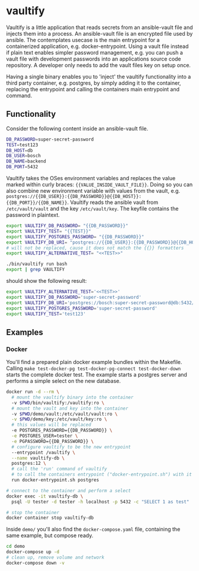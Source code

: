 # vaultify

Vaultify is a little application that reads secrets from an ansible-vault file and injects them into a process. An ansible-vault file is an encrypted file used by ansible. The contemplates usecase is the main entrypoint for a containerized application, e.g. docker-entrypoint. Using a vault file instead if plain text enables simpler password management, e.g. you can push a vault file with development passwords into an applications source code repository. A developer only needs to add the vault files key on setup once.

Having a single binary enables you to 'inject' the vaultify functionality into a third party container, e.g. postgres, by simply adding it to the container, replacing the entrypoint and calling the containers main entrypoint and command.

## Functionality

Consider the following content inside an ansible-vault file.

```bash
DB_PASSWORD=super-secret-password
TEST=test123
DB_HOST=db
DB_USER=bosch
DB_NAME=backend
DB_PORT=5432
```

Vaultify takes the OSes environment variables and replaces the value marked within curly braces: `{{VALUE_INSIDE_VAULT_FILE}}`. Doing so you can also combine new environment variable with values from the vault, e.g. `postgres://{{DB_USER}}:{{DB_PASSWORD}}@{{DB_HOST}}:{{DB_PORT}}/{{DB_NAME}}`. Vaultify reads the ansible vault from `/etc/vault/vault` and the key `/etc/vault/key`. The keyfile contains the password in plaintext.

```bash
export VAULTIFY_DB_PASSWORD= "{{DB_PASSWORD}}"
export VAULTIFY_TEST= "{{TEST}}"
export VAULTIFY_POSTGRES_PASSWORD= "{{DB_PASSWORD}}"
export VAULTIFY_DB_URI= "postgres://{{DB_USER}}:{{DB_PASSWORD}}@{{DB_HOST}}:{{DB_PORT}}/{{DB_NAME}}"
# will not be replaced, cause it does not match the {{}} formatters
export VAULTIFY_ALTERNATIVE_TEST= "<<TEST>>"

./bin/vaultify run bash
export | grep VAULTIFY
```

should show the following result:

```bash
export VAULTIFY_ALTERNATIVE_TEST='<<TEST>>'
export VAULTIFY_DB_PASSWORD='super-secret-password'
export VAULTIFY_DB_URI='postgres://bosch:super-secret-password@db:5432/backend'
export VAULTIFY_POSTGRES_PASSWORD='super-secret-password'
export VAULTIFY_TEST='test123'
```

## Examples

### Docker

You'll find a prepared plain docker example bundles within the Makefile. Calling `make test-docker-pg test-docker-pg-connect test-docker-down` starts the complete docker test. The example starts a postgres server and performs a simple select on the new database.

```bash
docker run -d --rm \
  # mount the vaultify binary into the container
  -v $PWD/bin/vaultify:/vaultify:ro \
  # mount the vault and key into the container
  -v $PWD/demo/vault:/etc/vault/vault:ro \
  -v $PWD/demo/key:/etc/vault/key:ro \
  # this values will be replaced
  -e POSTGRES_PASSWORD={{DB_PASSWORD}} \
  -e POSTGRES_USER=tester \
  -e PGPASSWORD={{DB_PASSWORD}} \
  # configure vaultify to be the new entrypoint
  --entrypoint /vaultify \
  --name vaultify-db \
  postgres:12 \
  # call the 'run' command of vaultify
  # to call the containers entrypoint ("docker-entrypoint.sh") with it's command ("postgres")
  run docker-entrypoint.sh postgres

# connect to the container and perform a select
docker exec -it vaultify-db \
  psql -U tester -d tester -h localhost -p 5432 -c "SELECT 1 as test"

# stop the container
docker container stop vaultify-db
```

Inside `demo/` you'll also find the `docker-compose.yaml` file, containing the same example, but compose ready.

```bash
cd demo
docker-compose up -d
# clean up, remove volume and network
docker-compose down -v
```
